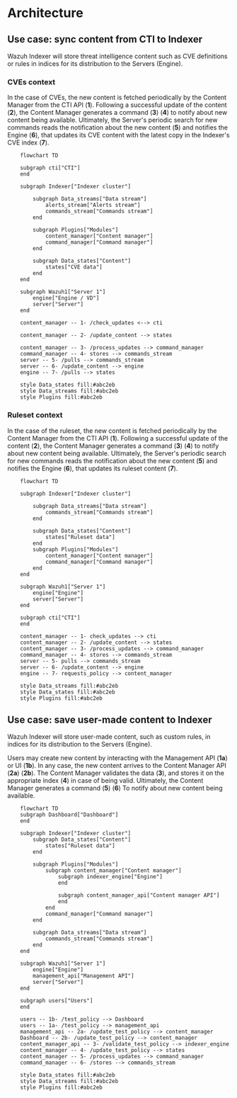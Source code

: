 # Architecture

## Use case: sync content from CTI to Indexer

Wazuh Indexer will store threat intelligence content such as CVE definitions or rules in indices for its distribution to the Servers (Engine).

### CVEs context

In the case of CVEs, the new content is fetched periodically by the Content Manager from the CTI API (**1**). Following a successful update of the content (**2**), the Content Manager generates a command (**3**) (**4**) to notify about new content being available. Ultimately, the Server's periodic search for new commands reads the notification about the new content (**5**) and notifies the Engine (**6**), that updates its CVE content with the latest copy in the Indexer's CVE index (**7**).

```mermaid
    flowchart TD

    subgraph cti["CTI"]
    end

    subgraph Indexer["Indexer cluster"]

        subgraph Data_streams["Data stream"]
            alerts_stream["Alerts stream"]
            commands_stream["Commands stream"]
        end

        subgraph Plugins["Modules"]
            content_manager["Content manager"]
            command_manager["Command manager"]
        end

        subgraph Data_states["Content"]
            states["CVE data"]
        end
    end

    subgraph Wazuh1["Server 1"]
        engine["Engine / VD"]
        server["Server"]
    end

    content_manager -- 1- /check_updates <--> cti

    content_manager -- 2- /update_content --> states

    content_manager -- 3- /process_updates --> command_manager
    command_manager -- 4- stores --> commands_stream
    server -- 5- /pulls --> commands_stream
    server -- 6- /update_content --> engine
    engine -- 7- /pulls --> states

    style Data_states fill:#abc2eb
    style Data_streams fill:#abc2eb
    style Plugins fill:#abc2eb
```

### Ruleset context

In the case of the ruleset, the new content is fetched periodically by the Content Manager from the CTI API (**1**). Following a successful update of the content (**2**), the Content Manager generates a command (**3**) (**4**) to notify about new content being available. Ultimately, the Server's periodic search for new commands reads the notification about the new content (**5**) and notifies the Engine (**6**), that updates its ruleset content (**7**).

```mermaid
    flowchart TD

    subgraph Indexer["Indexer cluster"]

        subgraph Data_streams["Data stream"]
            commands_stream["Commands stream"]
        end

        subgraph Data_states["Content"]
            states["Ruleset data"]
        end
        subgraph Plugins["Modules"]
            content_manager["Content manager"]
            command_manager["Command manager"]
        end
    end

    subgraph Wazuh1["Server 1"]
        engine["Engine"]
        server["Server"]
    end

    subgraph cti["CTI"]
    end

    content_manager -- 1- check_updates --> cti
    content_manager -- 2- /update_content --> states
    content_manager -- 3- /process_updates --> command_manager
    command_manager -- 4- stores --> commands_stream
    server -- 5- pulls --> commands_stream
    server -- 6- /update_content --> engine
    engine -- 7- requests_policy --> content_manager

    style Data_streams fill:#abc2eb
    style Data_states fill:#abc2eb
    style Plugins fill:#abc2eb
```

## Use case: save user-made content to Indexer

Wazuh Indexer will store user-made content, such as custom rules, in indices for its distribution to the Servers (Engine).

Users may create new content by interacting with the Management API (**1a**) or UI (**1b**). In any case, the new content arrives to the Content Manager API (**2a**) (**2b**). The Content Manager validates the data (**3**), and stores it on the appropriate index (**4**) in case of being valid. Ultimately, the Content Manager generates a command (**5**)  (**6**) To notify about new content being available.

```mermaid
    flowchart TD
    subgraph Dashboard["Dashboard"]
    end

    subgraph Indexer["Indexer cluster"]
        subgraph Data_states["Content"]
            states["Ruleset data"]
        end

        subgraph Plugins["Modules"]
            subgraph content_manager["Content manager"]
                subgraph indexer_engine["Engine"]
                end

                subgraph content_manager_api["Content manager API"]
                end
            end
            command_manager["Command manager"]
        end

        subgraph Data_streams["Data stream"]
            commands_stream["Commands stream"]
        end
    end

    subgraph Wazuh1["Server 1"]
        engine["Engine"]
        management_api["Management API"]
        server["Server"]
    end

    subgraph users["Users"]
    end

    users -- 1b- /test_policy --> Dashboard
    users -- 1a- /test_policy --> management_api
    management_api -- 2a- /update_test_policy --> content_manager
    Dashboard -- 2b- /update_test_policy --> content_manager
    content_manager_api -- 3- /validate_test_policy --> indexer_engine
    content_manager -- 4- /update_test_policy --> states
    content_manager -- 5- /process_updates --> command_manager
    command_manager -- 6- /stores --> commands_stream

    style Data_states fill:#abc2eb
    style Data_streams fill:#abc2eb
    style Plugins fill:#abc2eb
```